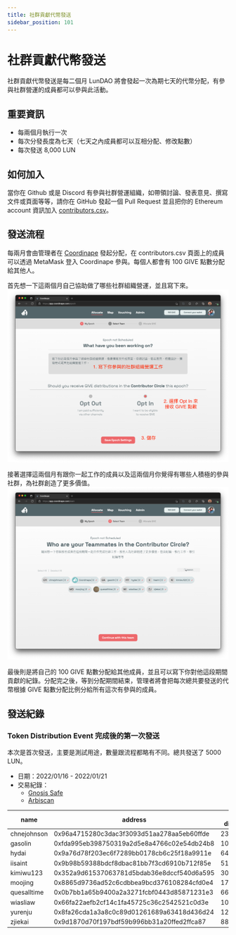 ```yaml
---
title: 社群貢獻代幣發送
sidebar_position: 101
---
```


# 社群貢獻代幣發送

社群貢獻代幣發送是每二個月 LunDAO 將會發起一次為期七天的代幣分配，有參與社群營運的成員都可以參與此活動。

## 重要資訊
- 每兩個月執行一次
- 每次分發長度為七天（七天之內成員都可以互相分配、修改點數）
- 每次發送 8,000 LUN

## 如何加入
當你在 Github 或是 Discord 有參與社群營運組織，如帶領討論、發表意見、撰寫文件或頁面等等，請你在 GitHub 發起一個 Pull Request 並且把你的 Ethereum account 資訊加入 [contributors.csv][1]。

## 發送流程
每兩月會由管理者在 [Coordinape][2] 發起分配，在 contributors.csv 頁面上的成員可以透過 MetaMask 登入 Coordinape 參與。每個人都會有 100 GIVE 點數分配給其他人。


首先想一下這兩個月自己協助做了哪些社群組織營運，並且寫下來。
![寫下你個人的貢獻](./community-distribution/personal-contribution.png)

接著選擇這兩個月有跟你一起工作的成員以及這兩個月你覺得有哪些人積極的參與社群，為社群創造了更多價值。
![選擇跟你一起工作的成員](./community-distribution/teammates.png)

最後則是將自己的 100 GIVE 點數分配給其他成員，並且可以寫下你對他這段期間貢獻的紀錄。分配完之後，等到分配期間結束，管理者將會把每次總共要發送的代幣根據 GIVE 點數分配比例分給所有這次有參與的成員。

## 發送紀錄

### Token Distribution Event 完成後的第一次發送
本次是首次發送，主要是測試用途，數量跟流程都略有不同。總共發送了 5000 LUN。

- 日期：2022/01/16 - 2022/01/21
- 交易紀錄：
  - [Gnosis Safe][3]
  - [Arbiscan][4]


|name       |address                                   |LUN distribution|GIVE received|GIVE sent|
|-----------|------------------------------------------|----------------|-------------|---------|
|chnejohnson|0x96a4715280c3dac3f3093d51aa278aa5eb60ffde|232.7044025     |37           |100      |
|gasolin    |0xfda995eb398750319a2d5e8a4766c02e54db24b8|1056.603774     |168          |100      |
|hydai      |0x9a76d78f203ec6f7289bb0178cb6c25f18a9911e|647.7987421     |103          |100      |
|iisaint    |0x9b98b59388bdcf8dbac81bb7f3cd6910b712f85e|515.7232704     |82           |100      |
|kimiwu123  |0x352a9d61537063781d5bdab36e8dccf540d6a595|301.8867925     |48           |100      |
|moojing    |0x8865d9736ad52c6cdbbea9bcd376108284cfd0e4|176.1006289     |28           |0        |
|quesalltime|0x0b7bb1a65b9400a2a3271fcbf0443d85871231e3|660.3773585     |105          |100      |
|wiasliaw   |0x66fa22aefb2cf14c1fa45725c36c2542521c0d3e|106.918239      |17           |0        |
|yurenju    |0x8fa26cda1a3a8c0c89d01261689a63418d436d24|1213.836478     |193          |100      |
|zjiekai    |0x9d1870d70f197bdf59b996bb31a20ffed2ffca87|88.05031447     |14           |100      |



[1]: https://github.com/lun-dao/LunDAO/blob/main/contributors.csv
[2]: https://coordinape.com/
[3]: https://gnosis-safe.io/app/arb1:0xC2bEeC7a39Ea549F72d937E7b5951B8ee0C8d295/transactions/0x6b8f37ce87b431bb53cf36629bc035cbab9d85a596fbc5c7e328bb708e0ac332
[4]: https://arbiscan.io/tx/0x2a43bc74dc232ea259f04dbd135be2bbb898a0017755afbb3f9ab41da47b7d1c
